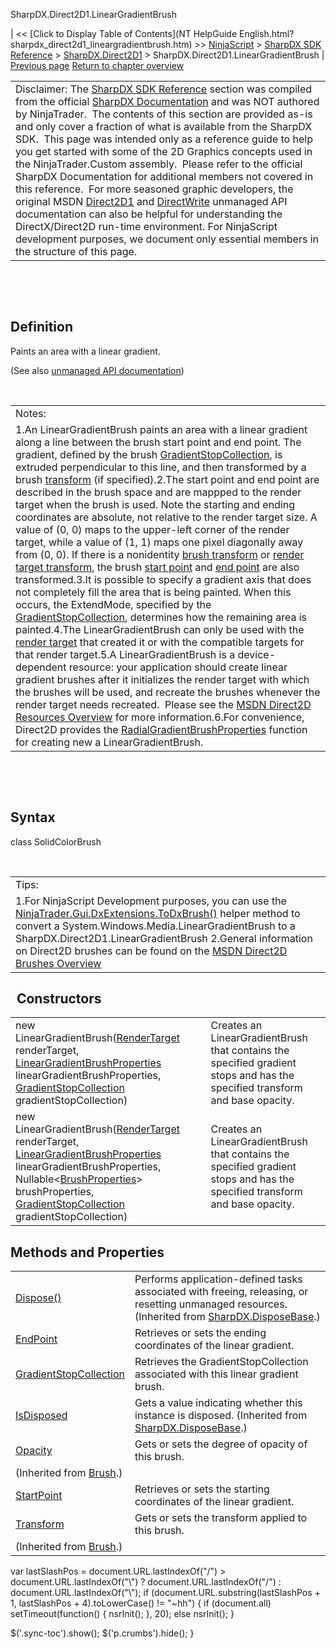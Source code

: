 ﻿










 


SharpDX.Direct2D1.LinearGradientBrush







| &lt;&lt; [Click to Display Table of Contents](NT HelpGuide English.html?sharpdx_direct2d1_lineargradientbrush.htm) &gt;&gt;
 [NinjaScript](ninjascript.htm) &gt; [SharpDX SDK Reference](sharpdx_sdk_reference.htm) &gt; [SharpDX.Direct2D1](sharpdx_direct2d1.htm) &gt;
SharpDX.Direct2D1.LinearGradientBrush | [Previous page](sharpdx_direct2d1_gradientstopcollection_gradientstopcount.htm)
[Return to chapter overview](sharpdx_direct2d1.htm)












|  |
| --- |
| Disclaimer: The [SharpDX SDK Reference](sharpdx_sdk_reference.htm) section was compiled from the official [SharpDX Documentation](http://sharpdx.org/) and was NOT authored by NinjaTrader.  The contents of this section are provided as-is and only cover a fraction of what is available from the SharpDX SDK.  This page was intended only as a reference guide to help you get started with some of the 2D Graphics concepts used in the NinjaTrader.Custom assembly.  Please refer to the official SharpDX Documentation for additional members not covered in this reference.  For more seasoned graphic developers, the original MSDN [Direct2D1](https://msdn.microsoft.com/en-us/library/windows/desktop/dd370990.aspx) and [DirectWrite](https://msdn.microsoft.com/en-us/library/windows/desktop/dd368038.aspx) unmanaged API documentation can also be helpful for understanding the DirectX/Direct2D run-time environment. For NinjaScript development purposes, we document only essential members in the structure of this page. |



 


 


Definition
----------


Paints an area with a linear gradient. 


(See also [unmanaged API documentation](http://msdn.microsoft.com/en-us/library/dd371488.aspx))


 




|  |
| --- |
| Notes: 
1.An LinearGradientBrush paints an area with a linear gradient along a line between the brush start point and end point. The gradient, defined by the brush [GradientStopCollection](sharpdx_direct2d1_lineargradientbrush_gradientstopcollection.htm), is extruded perpendicular to this line, and then transformed by a brush [transform](sharpdx_direct2d1_brush_transform.htm) (if specified).2.The start point and end point are described in the brush space and are mappped to the render target when the brush is used. Note the starting and ending coordinates are absolute, not relative to the render target size. A value of (0, 0) maps to the upper-left corner of the render target, while a value of (1, 1) maps one pixel diagonally away from (0, 0). If there is a nonidentity [brush transform](sharpdx_direct2d1_brush_transform.htm) or [render target transform](sharpdx_direct2d1_rendertarget_transform.htm), the brush [start point](sharpdx_direct2d1_lineargradientbrush_startpoint.htm) and [end point](sharpdx_direct2d1_lineargradientbrush_endpoint.htm) are also transformed.3.It is possible to specify a gradient axis that does not completely fill the area that is being painted. When this occurs, the ExtendMode, specified by the [GradientStopCollection](sharpdx_direct2d1_lineargradientbrush_gradientstopcollection.htm), determines how the remaining area is painted.4.The LinearGradientBrush can only be used with the [render target](sharpdx_direct2d1_rendertarget.htm) that created it or with the compatible targets for that render target.5.A LinearGradientBrush is a device-dependent resource: your application should create linear gradient brushes after it initializes the render target with which the brushes will be used, and recreate the brushes whenever the render target needs recreated.  Please see the [MSDN Direct2D Resources Overview](https://msdn.microsoft.com/en-us/library/dd756757(v=vs.85).aspx) for more information.6.For convenience, Direct2D provides the [RadialGradientBrushProperties](sharpdx_direct2d1_lineargradientbrushproperties.htm) function for creating new a LinearGradientBrush. |



 


 


Syntax
------


class SolidColorBrush


 




|  |
| --- |
| Tips:  
1.For NinjaScript Development purposes, you can use the [NinjaTrader.Gui.DxExtensions.ToDxBrush()](dxextensions_todxbrush.htm) helper method to convert a System.Windows.Media.LinearGradientBrush to a SharpDX.Direct2D1.LinearGradientBrush 2.General information on Direct2D brushes can be found on the [MSDN Direct2D Brushes Overview](https://msdn.microsoft.com/en-us/library/dd756651(v=vs.85).aspx)   |




 
Constructors
--------------




|  |  |
| --- | --- |
| new LinearGradientBrush([RenderTarget](sharpdx_direct2d1_rendertarget.htm) renderTarget, [LinearGradientBrushProperties](sharpdx_direct2d1_lineargradientbrushproperties.htm) linearGradientBrushProperties, [GradientStopCollection](sharpdx_direct2d1_gradientstopcollection.htm) gradientStopCollection) | Creates an LinearGradientBrush that contains the specified gradient stops and has the specified transform and base opacity.  |
| new LinearGradientBrush([RenderTarget](sharpdx_direct2d1_rendertarget.htm) renderTarget, [LinearGradientBrushProperties](sharpdx_direct2d1_lineargradientbrushproperties.htm) linearGradientBrushProperties, Nullable&lt;[BrushProperties](sharpdx_direct2d1_brushproperties.htm)&gt; brushProperties, [GradientStopCollection](sharpdx_direct2d1_gradientstopcollection.htm) gradientStopCollection) | Creates an LinearGradientBrush that contains the specified gradient stops and has the specified transform and base opacity.  |





Methods and Properties
----------------------




|  |  |
| --- | --- |
| [Dispose()](sharpdx_disposebase_dispose.htm) | Performs application-defined tasks associated with freeing, releasing, or resetting unmanaged resources. (Inherited from [SharpDX.DisposeBase](sharpdx_disposebase.htm).) |
| [EndPoint](sharpdx_direct2d1_lineargradientbrush_endpoint.htm) | Retrieves or sets the ending coordinates of the linear gradient.  |
| [GradientStopCollection](sharpdx_direct2d1_lineargradientbrush_gradientstopcollection.htm) | Retrieves the GradientStopCollection associated with this linear gradient brush. |
| [IsDisposed](sharpdx_disposebase_isdisposed.htm) | Gets a value indicating whether this instance is disposed. (Inherited from [SharpDX.DisposeBase](sharpdx_disposebase.htm).) |
| [Opacity](sharpdx_direct2d1_brush_opacity.htm) | Gets or sets the degree of opacity of this brush.
 (Inherited from [Brush](sharpdx_direct2d1_brush.htm).) |
| [StartPoint](sharpdx_direct2d1_lineargradientbrush_startpoint.htm) | Retrieves or sets the starting coordinates of the linear gradient.  |
| [Transform](sharpdx_direct2d1_brush_transform.htm) | Gets or sets the transform applied to this brush.
 (Inherited from [Brush](sharpdx_direct2d1_brush.htm).) |






 
 var lastSlashPos = document.URL.lastIndexOf("/") &gt; document.URL.lastIndexOf("\\") ? document.URL.lastIndexOf("/") : document.URL.lastIndexOf("\\");
 if (document.URL.substring(lastSlashPos + 1, lastSlashPos + 4).toLowerCase() != "~hh") {
 if (document.all) setTimeout(function() {
 nsrInit();
 }, 20);
 else nsrInit();
 }
 
 
 $('.sync-toc').show();
 $('p.crumbs').hide();
 }
 
 
 



